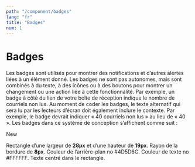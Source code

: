 ```yaml
---
path: "/component/badges"
lang: "fr"
title: "Badges"
num: 1
---
```

# Badges

Les badges sont utilisés pour montrer des notifications et d’autres alertes liées à un élément donné. Les badges ne sont pas autonomes, mais sont combinés à du texte, à des icônes ou à des boutons pour montrer un changement ou une action liée à cette fonctionnalité. Par exemple, un badge à côté du lien de votre boîte de réception indique le nombre de courriels non lus.
Au moment de coder les badges, le texte alternatif qui sera lu par les lecteurs d’écran doit également inclure le contexte. Par exemple, le badge devrait indiquer « 40 courriels non lus » au lieu de « 40 ».
Les badges dans ce système de conception s’affichent comme suit :
 
<badge color="secondary">New</badge>

Rectangle d’une largeur de **28px** et d’une hauteur de **19px**. Rayon de la bordure de **8px**. Couleur de l’arrière-plan no \#4D5D6C. Couleur de texte no \#FFFFFF. Texte centré dans le rectangle.
